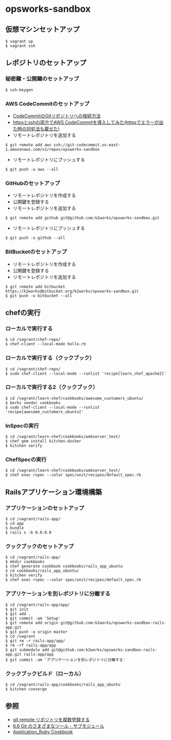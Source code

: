 # opsworks-sandbox
## 仮想マシンセットアップ
```
$ vagrant up
$ vagrant ssh
```
## レポジトリのセットアップ
### 秘密鍵・公開鍵のセットアップ
```
$ ssh-keygen
```
### AWS CodeCommitのセットアップ
+ [CodeCommitのGitリポジトリへの接続方法](http://dev.classmethod.jp/cloud/aws/using-codecommit-git-repository/)
+ [httpsとsshの両方でAWS CodeCommitを導入してみた(httpsでエラーが出た時の対処法も載せた)](http://qiita.com/hayashier/items/a6cf3f55536f976f9a28)
+ リモートレポジトリを追加する
```
$ git remote add aws ssh://git-codecommit.us-east-1.amazonaws.com/v1/repos/opsworks-sandbox
```
+ リモートレポジトリにプッシュする
```
$ git push -u aws --all
```
### GitHubのセットアップ
+ リモートレポジトリを作成する
+ 公開鍵を登録する
+ リモートレポジトリを追加する
```
$ git remote add github git@github.com:k2works/opsworks-sandbox.git
```
+ リモートレポジトリにプッシュする
```
$ git push -u github --all
```
### BitBucketのセットアップ
+ リモートレポジトリを作成する
+ 公開鍵を登録する
+ リモートレポジトリを追加する
```
$ git remote add bitbucket https://k2works@bitbucket.org/k2works/opsworks-sandbox.git
$ git push -u bitbucket --all
```

## chefの実行
### ローカルで実行する
```
$ cd /vagrant/chef-repo/
$ chef-client --local-mode hello.rb
```
### ローカルで実行する（クックブック）
```
$ cd /vagrant/chef-repo/
$ sudo chef-client --local-mode --runlist 'recipe[learn_chef_apache2]'
```
### ローカルで実行する2（クックブック）
```
$ cd /vagrant/learn-chef/cookbooks/awesome_customers_ubuntu/
$ berks vendor cookbooks
$ sudo chef-client --local-mode --runlist 'recipe[awesome_customers_ubuntu]'
```
### InSpecの実行
```
$ cd /vagrant/learn-chef/cookbooks/webserver_test/
$ chef gem install kitchen-docker
$ kitchen verify
```

### ChefSpecの実行
```
$ cd /vagrant/learn-chef/cookbooks/webserver_test/
$ chef exec rspec --color spec/unit/recipes/default_spec.rb
```

## Railsアプリケーション環境構築
### アプリケーションのセットアップ
```
$ cd /vagrant/rails-app/
$ cd app
$ bundle
$ rails s -b 0.0.0.0
```
### クックブックのセットアップ
```
$ cd /vagrant/rails-app/
$ mkdir cookbooks
$ chef generate cookbook cookbooks/rails_app_ubuntu
$ cd cookbooks/rails_app_ubuntu/
$ kitchen verify
$ chef exec rspec --color spec/unit/recipes/default_spec.rb 
```
### アプリケーションを別レポジトリに分離する
```
$ cd /vagrant/rails-app/app/
$ git init
$ git add .
$ git commit -am 'Setup'
$ git remote add origin git@github.com:k2works/opsworks-sandbox-rails-app.git
$ git push -u origin master
$ cd /vagrant
$ git rm -r rails-app/app/
$ rm -rf rails-app/app
$ git submodule add git@github.com:k2works/opsworks-sandbox-rails-app.git rails-app/app
$ git commit -am 'アプリケーションを別レポジトリに分離する'
```
### クックブックビルド（ローカル）
```
$ cd /vagrant/rails-app/cookbooks/rails_app_ubuntu
$ kitchen converge
```
## 参照
+ [git remote リポジトリを複数登録する](https://bayashi.net/diary/2012/0714)
+ [6.6 Git のさまざまなツール - サブモジュール](https://git-scm.com/book/ja/v1/Git-%E3%81%AE%E3%81%95%E3%81%BE%E3%81%96%E3%81%BE%E3%81%AA%E3%83%84%E3%83%BC%E3%83%AB-%E3%82%B5%E3%83%96%E3%83%A2%E3%82%B8%E3%83%A5%E3%83%BC%E3%83%AB)
+ [Application_Ruby Cookbook](https://supermarket.chef.io/cookbooks/application_ruby)

